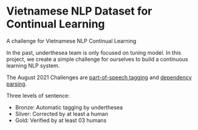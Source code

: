# Vietnamese NLP Dataset for Continual Learning

A challenge for Vietnamese NLP Continual Learning 

In the past, underthesea team is only focused on tuning model. In this project, we create a simple challenge for ourselves to build a continuous learning NLP system.

The August 2021 Challenges are [part-of-speech tagging](https://en.wikipedia.org/wiki/Part-of-speech_tagging) and [dependency parsing](https://universaldependencies.org/). 

Three levels of sentence:

* Bronze: Automatic tagging by underthesea
* Silver: Corrected by at least a human
* Gold: Verified by at least 03 humans